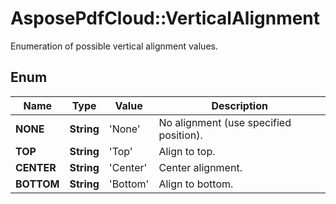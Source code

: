 ﻿# AsposePdfCloud::VerticalAlignment
Enumeration of possible vertical alignment values.

## Enum
Name | Type | Value | Description
------------ | ------------- | ------------- | -------------
**NONE** | **String** | 'None' | No alignment (use specified position).
**TOP** | **String** | 'Top' | Align to top.
**CENTER** | **String** | 'Center' | Center alignment.
**BOTTOM** | **String** | 'Bottom' | Align to bottom.



